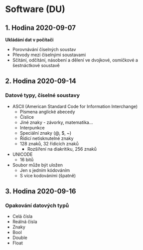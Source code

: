 # Software (DU)

## 1. Hodina 2020-09-07

**Ukládání dat v počítači**

- Porovnávání číselných soustav
- Převody mezi číselnými soustavami
- Sčitání, odčítání, násobení a dělení ve dvojkové, osmičkové a šestnáctkové soustavě

## 2. Hodina 2020-09-14

### Datové typy, číselné soustavy

- ASCII (American Standard Code for Information Interchange)
	- Písmena anglické abecedy
	- Číslice
	- Jiné znaky - závorky, matematika...
	- Interpunkce
	- Speciální znaky (@, $, ~)
	- Řídicí netisknutelné znaky
	- 128 znaků, 32 řídicích znaků
		- Rozšíření na diakritiku, 256 znaků
- UNICODE
	- 16 bitů
- Soubor může být uložen
	- Jen s jedním kódováním
	- S více kodováními (špatně)

## 3. Hodina 2020-09-16

### Opakování datových typů

- Celá čísla
- Reálná čísla
- Znaky
- Bool
- Double
- Float